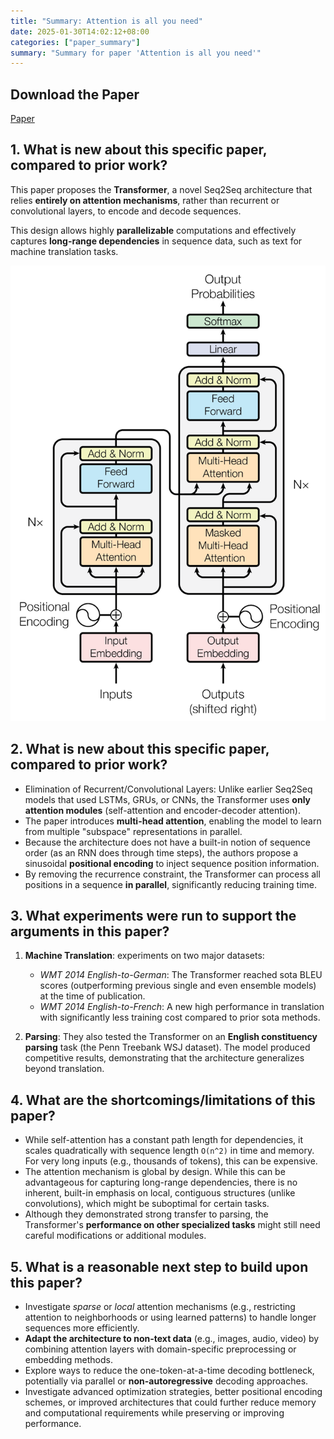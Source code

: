 ```yaml
---
title: "Summary: Attention is all you need"
date: 2025-01-30T14:02:12+08:00
categories: ["paper_summary"]
summary: "Summary for paper 'Attention is all you need'"
---
```


## Download the Paper

[Paper](https://arxiv.org/pdf/1706.03762)

## 1. What is new about this specific paper, compared to prior work?

This paper proposes the **Transformer**, a novel Seq2Seq architecture that relies **entirely on attention mechanisms**, rather than recurrent or convolutional layers, to encode and decode sequences.

This design allows highly **parallelizable** computations and effectively captures **long-range dependencies** in sequence data, such as text for machine translation tasks.

![image](Transformer_architecture.png)

## 2. What is new about this specific paper, compared to prior work?

- Elimination of Recurrent/Convolutional Layers: Unlike earlier Seq2Seq models that used LSTMs, GRUs, or CNNs, the Transformer uses **only attention modules** (self-attention and encoder-decoder attention).  
- The paper introduces **multi-head attention**, enabling the model to learn from multiple "subspace" representations in parallel.  
- Because the architecture does not have a built-in notion of sequence order (as an RNN does through time steps), the authors propose a sinusoidal **positional encoding** to inject sequence position information.  
- By removing the recurrence constraint, the Transformer can process all positions in a sequence **in parallel**, significantly reducing training time.

## 3. What experiments were run to support the arguments in this paper?

1. **Machine Translation**: experiments on two major datasets:
   - *WMT 2014 English-to-German*: The Transformer reached sota BLEU scores (outperforming previous single and even ensemble models) at the time of publication.
   - *WMT 2014 English-to-French*: A new high performance in translation with significantly less training cost compared to prior sota methods.

2. **Parsing**: They also tested the Transformer on an **English constituency parsing** task (the Penn Treebank WSJ dataset). The model produced competitive results, demonstrating that the architecture generalizes beyond translation.

## 4. What are the shortcomings/limitations of this paper?

- While self-attention has a constant path length for dependencies, it scales quadratically with sequence length `O(n^2)` in time and memory. For very long inputs (e.g., thousands of tokens), this can be expensive.  
- The attention mechanism is global by design. While this can be advantageous for capturing long-range dependencies, there is no inherent, built-in emphasis on local, contiguous structures (unlike convolutions), which might be suboptimal for certain tasks.  
- Although they demonstrated strong transfer to parsing, the Transformer's **performance on other specialized tasks** might still need careful modifications or additional modules.

## 5. What is a reasonable next step to build upon this paper?

- Investigate *sparse* or *local* attention mechanisms (e.g., restricting attention to neighborhoods or using learned patterns) to handle longer sequences more efficiently.  
- **Adapt the architecture to non-text data** (e.g., images, audio, video) by combining attention layers with domain-specific preprocessing or embedding methods.  
- Explore ways to reduce the one-token-at-a-time decoding bottleneck, potentially via parallel or **non-autoregressive** decoding approaches.  
- Investigate advanced optimization strategies, better positional encoding schemes, or improved architectures that could further reduce memory and computational requirements while preserving or improving performance.
